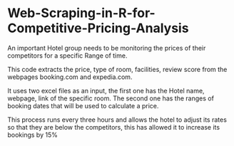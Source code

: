 # Web-Scraping-in-R-for-Competitive-Pricing-Analysis

An important Hotel group needs to be monitoring the prices of their competitors for a specific Range of time. 

This code extracts the price, type of room, facilities, review score from the webpages booking.com and expedia.com.

It uses two excel files as an input, the first one has the Hotel name, webpage, link of the specific room. The second one has the ranges of booking dates that will be used to calculate a price.

This process runs every three hours and allows the hotel to adjust its rates so that they are below the competitors, this has allowed it to increase its bookings by 15%
